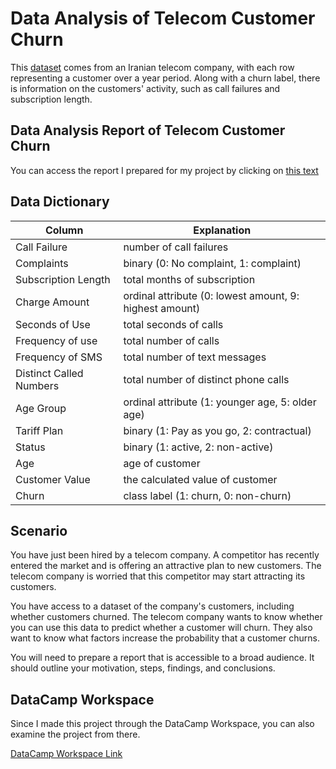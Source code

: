 # Data Analysis of Telecom Customer Churn

This [dataset](https://archive.ics.uci.edu/dataset/563/iranian+churn+dataset) comes from an Iranian telecom company, with each row representing a customer over a year period. Along with a churn label, there is information on the customers' activity, such as call failures and subscription length.

## Data Analysis Report of Telecom Customer Churn

You can access the report I prepared for my project by clicking on [this text](https://github.com/gururaser/telecom-customer-churn-analysis/blob/main/Data%20Analysis%20Report%20of%20Telecom%20Customer%20Churn.pdf)

## Data Dictionary

| Column                 | Explanation                                        |
| ---------------------- | -------------------------------------------------- |
| Call Failure           | number of call failures                           |
| Complaints             | binary (0: No complaint, 1: complaint)             |
| Subscription Length    | total months of subscription                     |
| Charge Amount          | ordinal attribute (0: lowest amount, 9: highest amount) |
| Seconds of Use         | total seconds of calls                           |
| Frequency of use       | total number of calls                            |
| Frequency of SMS       | total number of text messages                    |
| Distinct Called Numbers| total number of distinct phone calls             |
| Age Group              | ordinal attribute (1: younger age, 5: older age)  |
| Tariff Plan            | binary (1: Pay as you go, 2: contractual)         |
| Status                 | binary (1: active, 2: non-active)                 |
| Age                    | age of customer                                   |
| Customer Value         | the calculated value of customer                 |
| Churn                  | class label (1: churn, 0: non-churn)             |

## Scenario

You have just been hired by a telecom company. A competitor has recently entered the market and is offering an attractive plan to new customers. The telecom company is worried that this competitor may start attracting its customers.

You have access to a dataset of the company's customers, including whether customers churned. The telecom company wants to know whether you can use this data to predict whether a customer will churn. They also want to know what factors increase the probability that a customer churns.

You will need to prepare a report that is accessible to a broad audience. It should outline your motivation, steps, findings, and conclusions.

## DataCamp Workspace

Since I made this project through the DataCamp Workspace, you can also examine the project from there.

[DataCamp Workspace Link](https://app.datacamp.com/workspace/w/243f9b6a-71aa-4529-bfe7-1cf9327178f7)
